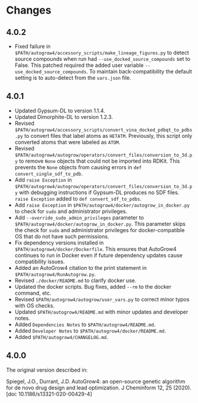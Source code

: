 Changes
=======

4.0.2
-----

* Fixed failure in `$PATH/autogrow4/accessory_scripts/make_lineage_figures.py`
  to detect source compounds when run had `--use_docked_source_compounds` set
  to False. This patched required the added user variable
  `--use_docked_source_compounds`. To maintain back-compatibility the default
  setting is to auto-detect from the `vars.json` file.

4.0.1
-----

* Updated Gypsum-DL to version 1.1.4.
* Updated Dimorphite-DL to version 1.2.3.
* Revised
  `$PATH/autogrow4/accessory_scripts/convert_vina_docked_pdbqt_to_pdbs.py` to
  convert files that label atoms as `HETATM`. Previously, this script only
  converted atoms that were labeled as `ATOM`.
* Revised
  `$PATH/autogrow4/autogrow/operators/convert_files/conversion_to_3d.py` to
  remove `None` objects that could not be imported into RDKit. This prevents
  the `None` objects from causing errors in `def convert_single_sdf_to_pdb`.
* Add `raise Exception` in
  `$PATH/autogrow4/autogrow/operators/convert_files/conversion_to_3d.py` with
  debugging instructions if Gypsum-DL produces no SDF files. `raise Exception`
  added to `def convert_sdf_to_pdbs`.
* Add `raise Exception` in `$PATH/autogrow4/docker/autogrow_in_docker.py` to
  check for `sudo` and administrator privileges.
* Add `--override_sudo_admin_privileges` parameter to
  `$PATH/autogrow4/docker/autogrow_in_docker.py`. This parameter skips the
  check for `sudo` and administrator privileges for docker-compatible OS that
  do not have such permissions.
* Fix dependency versions installed in `$PATH/autogrow4/docker/Dockerfile`.
  This ensures that AutoGrow4 continues to run in Docker even if future
  dependency updates cause compatibility issues.
* Added an AutoGrow4 citation to the print statement in
  `$PATH/autogrow4/RunAutogrow.py`.
* Revised `./docker/README.md` to clarify docker use.
* Updated the docker scripts. Bug fixes, added `--rm` to the docker command,
  etc.
* Revised `$PATH/autogrow4/autogrow/user_vars.py` to correct minor typos with
  OS checks.
* Updated `$PATH/autogrow4/README.md` with minor updates and developer notes.
* Added `Dependencies Notes` to `$PATH/autogrow4/README.md`.
* Added `Developer Notes` to `$PATH/autogrow4/docker/README.md`.
* Added `$PATH/autogrow4/CHANGELOG.md`.

4.0.0
-----

The original version described in:

Spiegel, J.O., Durrant, J.D. AutoGrow4: an open-source genetic algorithm for
de novo drug design and lead optimization. J Cheminform 12, 25 (2020). [doi:
10.1186/s13321-020-00429-4]
